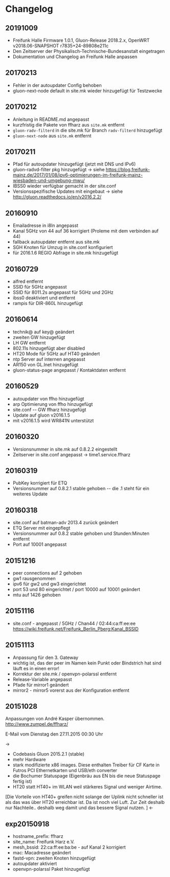 # Changelog
## 20191009
- Freifunk Halle Firmware 1.0.1, Gluon-Release 2018.2.x, OpenWRT v2018.06-SNAPSHOT r7835+24-89808e211c
- Den Zeitserver der Physikalisch-Technische-Bundesanstalt eingetragen
- Dokumentation und Changelog an Freifunk Halle anpassen

## 20170213
- Fehler in der autoupdater Config behoben
- gluon-next-node default in site.mk wieder hinzugefügt für Testzwecke

## 20170212
- Anleitung in README.md angepasst
- kurzfristig die Pakete von ffharz aus `site.mk` entfernt
- `gluon-radv-filterd` in die site.mk für Branch `radv-filterd` hinzugefügt
- `gluon-next-node` aus `site.mk` entfernt

## 20170211
- Pfad für autoupdater hinzugefügt (jetzt mit DNS und IPv6)
- gluon-radvd-filter pkg hinzugefügt -> siehe https://blog.freifunk-mainz.de/2017/01/08/ipv6-optimierungen-im-freifunk-mainz-wiesbaden-und-umgebung-mwu/
- IBSS0 wieder verfügbar gemacht in der site.conf
- Versionsspezifische Updates mit eingebaut -> siehe http://gluon.readthedocs.io/en/v2016.2.2/

## 20160910
- Emailadresse in i8ln angepasst
- Kanal 5GHz von 44 auf 36 korrigiert (Proleme mit dem verbinden auf 44)
- fallback autoupdater entfernt aus site.mk
- SGH Knoten für Umzug in site.conf konfiguriert
- für 2016.1.6 REGIO Abfrage in site.mk hinzugefügt

## 20160729
- alfred entfernt
- SSID für 5GHz angepasst
- SSID für 8011.2s angepasst für 5GHz und 2GHz
- ibss0 deaktiviert und entfernt
- rampis für DIR-860L hinzugefügt

## 20160614
- technik@ auf key@ geändert
- zweiten GW hinzugefügt
- LH GW entfernt
- 802.11s hinzugefügt aber disabled
- HT20 Mode für 5GHz auf HT40 geändert
- ntp Server auf internen angepasst
- AR150 von GL.Inet hinzugefügt
- gluon-status-page angepasst / Kontaktdaten entfernt

## 20160529
- autoupdater von ffho hinzugefügt
- arp Optimierung von ffho hinzugefügt
- site.conf -- GW ffharz hinzugefügt
- Update auf gluon v2016.1.5
- mit v2016.1.5 wird WR841N unterstützt

## 20160320
- Versionsnummer in site.mk auf 0.8.2.2 eingestellt
- Zeitserver in site.conf angepasst -> time1.service.ffharz

## 20160319
- PubKey korrigiert für ETQ
- Versionsnummer auf 0.8.2.1 stable gehoben
-- die .1 steht für ein weiteres Update

## 20160318
- site.conf auf batman-adv 2013.4 zurück geändert
- ETQ Server mit eingepflegt
- Versionsnummer auf 0.8.2 stable gehoben und Stunden:Minuten entfernt
- Port auf 10001 angepasst

## 20151216
- peer connections auf 2 gehoben
- gw1 rausgenommen
- ipv6 für gw2 und gw3 eingerichtet
- port 53 und 80 eingerichtet / port 10000 auf 10001 geändert
- mtu auf 1426 gehoben

## 20151116
- site.conf - angepasst / 5GHz / Chan44 / 02:44:ca:ff:ee:ee
https://wiki.freifunk.net/Freifunk_Berlin_Pberg:Kanal_BSSID

## 20151113

- Anpassung für den 3. Gateway
- wichtig ist, das der peer im Namen kein Punkt oder Bindstrich hat sind läuft es in einen error!
- Korrektur der site.mk / openvpn-polarssl entfernt
- Release-Variable angepasst
- Pfade für mirror1 geändert
- mirror2 - mirror5 vorerst aus der Konfiguration entfernt

## 20151028
Anpassungen von André Kasper übernommen.
http://www.zumpel.de/ffharz/

E-Mail vom Dienstag den 27.11.2015 00:30 Uhr

->
- Codebasis Gluon 2015.2.1 (stable)
- mehr Hardware
- stark modifizierte x86 images. Diese enthalten Treiber für CF Karte in
Futros PCI Ethernetkarten und USB/eth converter
- die Bochumer Statuspage (Eigenbräu aus EN bis die neue Statuspage
fertig ist)
- HT20 statt HT40+ im WLAN weil stärkeres Signal und weniger Airtime.

[Die Vorteile von HT40+ greifen nicht solange der Uplink nicht schneller
ist als das was über HT20 erreichbar ist. Da ist noch viel Luft. Zur
Zeit deshalb nur Nachteile.. deshalb weg damit und das bessere Signal
nutzen. ]
<-

## exp20150918
- hostname_prefix: ffharz
- site_name: Freifunk Harz e.V.
- mesh_bssid: 22:ca:ff:ee:ba:be - auf Kanal 2 korrigiert
- mac: Macadresse geändert
- fastd-vpn: zweiten Knoten hinzugefügt
- autoupdater aktiviert
- openvpn-polarssl Paket hinzugefügt 
